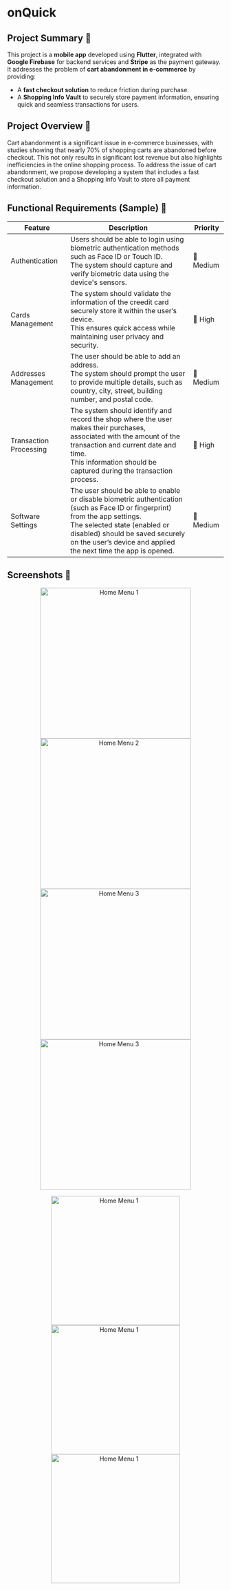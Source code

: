 # onQuick

## Project Summary 📜

This project is a **mobile app** developed using **Flutter**, integrated with **Google Firebase** for backend services and **Stripe** as the payment gateway.  
It addresses the problem of **cart abandonment in e-commerce** by providing:

- A **fast checkout solution** to reduce friction during purchase.  
- A **Shopping Info Vault** to securely store payment information, ensuring quick and seamless transactions for users.  

## Project Overview 📄
 
Cart abandonment is a significant issue in e-commerce businesses, 
with studies showing that nearly 70% of shopping carts are 
abandoned before checkout. This not only results in significant lost 
revenue but also highlights inefficiencies in the online shopping 
process. To address the issue of cart abandonment, we propose 
developing a system that includes a fast checkout solution and a 
Shopping Info Vault to store all payment information.

## Functional Requirements  (Sample) 📝

| Feature                 | Description                                                                                  | Priority      |
|-------------------------|----------------------------------------------------------------------------------------------|---------------|
| Authentication          | Users should be able to login using biometric authentication methods such as Face ID or Touch ID.<br>The system should capture and verify biometric data using the device's sensors. |🥈 Medium     |
| Cards Management        | The system should validate the information of the creedit card securely store it within the user’s device.<br>This ensures quick access while maintaining user privacy and security. | 🥇 High       |
| Addresses Management    | The user should be able to add an address.<br>The system should prompt the user to provide multiple details, such as country, city, street, building number, and postal code. |  🥈Medium   |
| Transaction Processing  | The system should identify and record the shop where the user makes their purchases,<br>associated with the amount of the transaction and current date and time.<br>This information should be captured during the transaction process. | 🥇 High  |
| Software Settings       | The user should be able to enable or disable biometric authentication (such as Face ID or fingerprint) from the app settings.<br>The selected state (enabled or disabled) should be saved securely on the user’s device and applied the next time the app is opened. | 🥈 Medium  |

## Screenshots 📱
<p align="center">
  <img src="images/home_menu1.png" alt="Home Menu 1" width="350" />
  <img src="images/home_menu2.png" alt="Home Menu 2" width="350" />
  <img src="images/home_menu3.png" alt="Home Menu 3" width="350" />
  <img src="images/home_menu4.png" alt="Home Menu 3" width="350" />
</p>


<p align="center">
  <img src="images/login_page.png" alt="Home Menu 1" width="300" />
  <img src="images/passcode_page.png" alt="Home Menu 1" width="300" />
  <img src="images/welcome_page.png" alt="Home Menu 1" width="300" />
</p>
